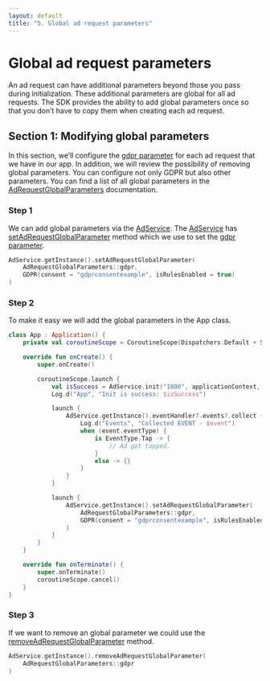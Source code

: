 ```yaml
---
layout: default
title: "5. Global ad request parameters"
---
```


# Global ad request parameters
An ad request can have additional parameters beyond those you pass during initialization. 
These additional parameters are global for all ad requests.
The SDK provides the ability to add global parameters once so that you don’t have to copy them when creating each ad request.

## Section 1: Modifying global parameters

In this section, we’ll configure the [gdpr parameter](https://vm-mobile-sdk.github.io/nextgen-adsdk-android-release/4.5.0/sdk_core/com.adition.sdk_core.internal.entities/-g-d-p-r/index.html) for each ad request that we have in our app. 
In addition, we will review the possibility of removing global parameters.
You can configure not only GDPR but also other parameters. You can find a list of all global parameters in the [AdRequestGlobalParameters](https://vm-mobile-sdk.github.io/nextgen-adsdk-android-release/4.5.0/sdk_core/com.adition.sdk_core.internal.entities/-ad-request-global-parameters/index.html) documentation.

### Step 1
We can add global parameters via the [AdService](https://vm-mobile-sdk.github.io/nextgen-adsdk-android-release/4.5.0/sdk_core/com.adition.sdk_core/-ad-service/index.html). 
The [AdService](https://vm-mobile-sdk.github.io/nextgen-adsdk-android-release/4.5.0/sdk_core/com.adition.sdk_core/-ad-service/index.html) has [setAdRequestGlobalParameter](https://vm-mobile-sdk.github.io/nextgen-adsdk-android-release/4.5.0/sdk_core/com.adition.sdk_core/-ad-service/set-ad-request-global-parameter.html) method which we use to set the [gdpr parameter](https://vm-mobile-sdk.github.io/nextgen-adsdk-android-release/4.5.0/sdk_core/com.adition.sdk_core.internal.entities/-g-d-p-r/index.html).
```kotlin
AdService.getInstance().setAdRequestGlobalParameter(
    AdRequestGlobalParameters::gdpr,
    GDPR(consent = "gdprconsentexample", isRulesEnabled = true)
)
```

### Step 2
To make it easy we will add the global parameters in the App class.
```kotlin 
class App : Application() {
    private val coroutineScope = CoroutineScope(Dispatchers.Default + SupervisorJob())

    override fun onCreate() {
        super.onCreate()

        coroutineScope.launch {
            val isSuccess = AdService.init("1800", applicationContext, EventHandler())
            Log.d("App", "Init is success: $isSuccess")

            launch {
                AdService.getInstance().eventHandler?.events?.collect { event ->
                    Log.d("Events", "Collected EVENT - $event")
                    when (event.eventType) {
                        is EventType.Tap -> {
                            // Ad got tapped.
                        }
                        else -> {}
                    }
                }
            }

            launch {
                AdService.getInstance().setAdRequestGlobalParameter(
                    AdRequestGlobalParameters::gdpr,
                    GDPR(consent = "gdprconsentexample", isRulesEnabled = true)
                )
            }
        }
    }

    override fun onTerminate() {
        super.onTerminate()
        coroutineScope.cancel()
    }
}
```

### Step 3
If we want to remove an global parameter we could use the [removeAdRequestGlobalParameter](https://vm-mobile-sdk.github.io/nextgen-adsdk-android-release/4.5.0/sdk_core/com.adition.sdk_core/-ad-service/remove-ad-request-global-parameter.html) method.
```kotlin 
AdService.getInstance().removeAdRequestGlobalParameter(
    AdRequestGlobalParameters::gdpr
)
```